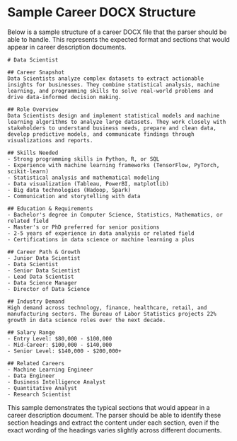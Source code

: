 # Sample Career DOCX Structure

Below is a sample structure of a career DOCX file that the parser should be able to handle. This represents the expected format and sections that would appear in career description documents.

```
# Data Scientist

## Career Snapshot
Data Scientists analyze complex datasets to extract actionable insights for businesses. They combine statistical analysis, machine learning, and programming skills to solve real-world problems and drive data-informed decision making.

## Role Overview
Data Scientists design and implement statistical models and machine learning algorithms to analyze large datasets. They work closely with stakeholders to understand business needs, prepare and clean data, develop predictive models, and communicate findings through visualizations and reports.

## Skills Needed
- Strong programming skills in Python, R, or SQL
- Experience with machine learning frameworks (TensorFlow, PyTorch, scikit-learn)
- Statistical analysis and mathematical modeling
- Data visualization (Tableau, PowerBI, matplotlib)
- Big data technologies (Hadoop, Spark)
- Communication and storytelling with data

## Education & Requirements
- Bachelor's degree in Computer Science, Statistics, Mathematics, or related field
- Master's or PhD preferred for senior positions
- 2-5 years of experience in data analysis or related field
- Certifications in data science or machine learning a plus

## Career Path & Growth
- Junior Data Scientist
- Data Scientist
- Senior Data Scientist
- Lead Data Scientist
- Data Science Manager
- Director of Data Science

## Industry Demand
High demand across technology, finance, healthcare, retail, and manufacturing sectors. The Bureau of Labor Statistics projects 22% growth in data science roles over the next decade.

## Salary Range
- Entry Level: $80,000 - $100,000
- Mid-Career: $100,000 - $140,000
- Senior Level: $140,000 - $200,000+

## Related Careers
- Machine Learning Engineer
- Data Engineer
- Business Intelligence Analyst
- Quantitative Analyst
- Research Scientist
```

This sample demonstrates the typical sections that would appear in a career description document. The parser should be able to identify these section headings and extract the content under each section, even if the exact wording of the headings varies slightly across different documents.
